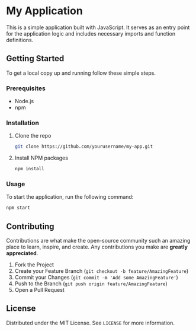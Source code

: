 # My Application

This is a simple application built with JavaScript. It serves as an entry point for the application logic and includes necessary imports and function definitions.

## Getting Started

To get a local copy up and running follow these simple steps.

### Prerequisites

- Node.js
- npm

### Installation

1. Clone the repo
   ```bash
   git clone https://github.com/yourusername/my-app.git
   ```
2. Install NPM packages
   ```bash
   npm install
   ```

### Usage

To start the application, run the following command:

```bash
npm start
```

## Contributing

Contributions are what make the open-source community such an amazing place to learn, inspire, and create. Any contributions you make are **greatly appreciated**.

1. Fork the Project
2. Create your Feature Branch (`git checkout -b feature/AmazingFeature`)
3. Commit your Changes (`git commit -m 'Add some AmazingFeature'`)
4. Push to the Branch (`git push origin feature/AmazingFeature`)
5. Open a Pull Request

## License

Distributed under the MIT License. See `LICENSE` for more information.